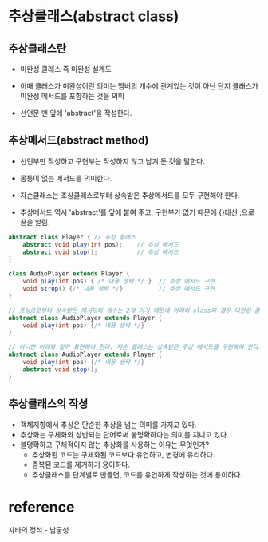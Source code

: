 # 추상클래스(abstract class)
## 추상클래스란
- 미완성 클래스 즉 미완성 설계도

- 이때 클래스가 미완성이란 의미는 맴버의 개수에 관계있는 것이 아닌 단지 클래스가 미완성 메서드를 포함하는 것을 의미
- 선언문 맨 앞에 'abstract'을 작성한다.
  
## 추상메서드(abstract method)
- 선언부만 작성하고 구현부는 작성하지 않고 남겨 둔 것을 말한다.

- 몸통이 없는 메서드를 의미한다.
- 자손클래스는 조상클래스로부터 상속받은 추상메서드를 모두 구현해야 한다.
- 추상메서드 역시 'abstract'를 앞에 붙여 주고, 구현부가 없기 때문에 {}대신 ;으로 끝을 알림.

```java
abstract class Player { // 추상 클래스
    abstract void play(int pos);    // 추상 메서드
    abstract void stop();           // 추상 메서드
}

class AudioPlayer extends Player {
    void play(int pos) { /* 내용 생략 */ }  // 추상 메서드 구현
    void strop() {/* 내용 생략 */}          // 추상 메서드 구현
}

// 조상으로부터 상속받은 메서드의 개수는 2개 이기 때문에 아래의 class의 경우 미완성 클래스이다. 그래서 abstract를 붙여서 추상 클래스화해야 한다.
abstract class AudioPlayer extends Player {
    void play(int pos) {/* 내용 생략 */}
}

// 아니면 아래와 같이 표현해야 한다. 자손 클래스는 상속받은 추상 메서드를 구현해야 한다. 만약 구현하지 못하는 경우 자손 클래스 역시 추상 클래스로 지정해줘야 한다.
abstract class AudioPlayer extends Player {
    void play(int pos) {/* 내용 생략 */}
    abstract void stop(); 
}

```
## 추상클래스의 작성
- 객체지향에서 추상은 단순한 추상을 넘는 의미를 가지고 있다.
- 추상화는 구체화와 상반되는 단어로써 불명확하다는 의미를 지니고 있다.
- 불명확하고 구체적이지 않는 추상화를 사용하는 이유는 무엇인가? 
  - 추상화된 코드는 구체화된 코드보다 유연하고, 변경에 유리하다.
  - 중복된 코드를 제거하기 용이하다.
  - 추상클래스를 단계별로 만들면, 코드를 유연하게 작성하는 것에 용이하다.

# reference
자바의 정석 - 남궁성
